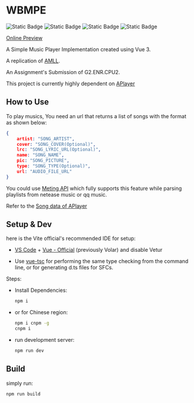 # WBMPE
![Static Badge](https://img.shields.io/badge/5.2.2-21af90?style=flat&logo=vite&logoColor=8976fe&label=Vite&color=8976fe)
![Static Badge](https://img.shields.io/badge/3.4.21-21af90?style=flat&logo=Vue.js&logoColor=42d392&label=Vue&color=42d392)
![Static Badge](https://img.shields.io/badge/20.11.1-21af90?style=flat&logo=Node.js&logoColor=68ca5a&label=Node.js&color=68ca5a)
![Static Badge](https://img.shields.io/badge/10.2.5-21af90?style=flat&logo=npm&logoColor=c90000&label=npm&color=c90000)

[Online Preview](https://wbmpe.sblzd.cn/)

A Simple Music Player Implementation created using Vue 3.

A replication of [AMLL](https://github.com/Steve-xmh/applemusic-like-lyrics).

An Assignment's Submission of G2.ENR.CPU2.

This project is currently highly dependent on [APlayer](https://aplayer.js.org)

## How to Use
To play musics, You need an url that returns a list of songs with the format as shown below:
```json
{
    artist: "SONG_ARTIST",
    cover: "SONG_COVER(Optional)",
    lrc: "SONG_LYRIC_URL(Optional)",
    name: "SONG_NAME",
    pic: "SONG_PICTURE",
    type: "SONG_TYPE(Optional)",
    url: "AUDIO_FILE_URL"
}
```
You could use [Meting API](https://github.com/injahow/meting-api) which fully supports this feature while parsing 
playlists from netease music or qq music.

Refer to the [Song data of APlayer](https://aplayer.js.org/#/home?id=options)

## Setup & Dev

here is the Vite official's recommended IDE for setup:

- [VS Code](https://code.visualstudio.com/) + [Vue - Official](https://marketplace.visualstudio.com/items?itemName=Vue.volar) (previously Volar) and disable Vetur

- Use [vue-tsc](https://github.com/vuejs/language-tools/tree/master/packages/tsc) for performing the same type checking from the command line, or for generating d.ts files for SFCs.

Steps:
- Install Dependencies:
    ``` bash
    npm i
    ```
- or for Chinese region:
    ```bash
    npm i cnpm -g
    cnpm i
    ```

- run development server:
    ```bash
    npm run dev
    ```

## Build
simply run:

```bash
npm run build
```
